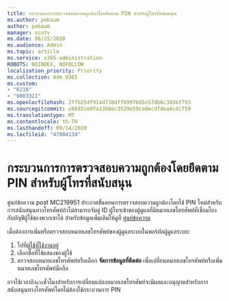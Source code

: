 ```yaml
---
title: กระบวนการการตรวจสอบความถูกต้องโดยยึดตาม PIN สำหรับผู้โทรที่สนับสนุน
ms.author: pebaum
author: pebaum
manager: scotv
ms.date: 08/25/2020
ms.audience: Admin
ms.topic: article
ms.service: o365-administration
ROBOTS: NOINDEX, NOFOLLOW
localization_priority: Priority
ms.collection: Adm_O365
ms.custom:
- "6218"
- "9003321"
ms.openlocfilehash: 2ffb254f914d738dff09976d5c574b6c3036f793
ms.sourcegitcommit: c6692ce0fa1358ec3529e59ca0ecdfdea4cdc759
ms.translationtype: MT
ms.contentlocale: th-TH
ms.lasthandoff: 09/14/2020
ms.locfileid: "47804134"
---
```

# <a name="pin-based-verification-process-for-support-callers"></a>กระบวนการการตรวจสอบความถูกต้องโดยยึดตาม PIN สำหรับผู้โทรที่สนับสนุน

ศูนย์ข้อความ post MC219951 ประกาศขั้นตอนการตรวจสอบความถูกต้องโดยใช้ PIN ใหม่สำหรับการสนับสนุนทางโทรศัพท์ถ้าไม่สามารถจับคู่ ID ผู้โทรเข้าของผู้ดูแลที่มีหมายเลขโทรศัพท์ที่เชื่อมโยงกับบัญชีผู้ใช้ของพวกเขาได้ สำหรับข้อมูลเพิ่มเติมให้ดูที่ [ศูนย์ข้อความ](https://admin.microsoft.com/AdminPortal/Home#/MessageCenter) 

เมื่อต้องการเพิ่มหรือตรวจสอบหมายเลขโทรศัพท์ของผู้ดูแลระบบในพอร์ทัลผู้ดูแลระบบ:  

1. ไปที่[ผู้ใช้ที่ใช้งานอยู่](https://admin.microsoft.com/AdminPortal/Home#/users)
2. เลือกชื่อที่ใช้แสดงของผู้ใช้
3. ตรวจสอบหมายเลขโทรศัพท์หรือเลือก **จัดการข้อมูลที่ติดต่อ** เพื่อเปลี่ยนหมายเลขโทรศัพท์หรือเพิ่มหมายเลขโทรศัพท์มือถือ     

อาจใช้เวลาถึง๔๘ชั่วโมงสำหรับการเปลี่ยนแปลงหมายเลขโทรศัพท์จะมีผลและอนุญาตสำหรับการสนับสนุนทางโทรศัพท์โดยไม่ต้องใช้กระบวนการ PIN